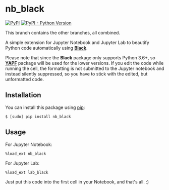 # nb_black

[![PyPI](https://img.shields.io/pypi/v/nb_black.svg)](https://pypi.org/project/nb-black/)
[![PyPI - Python Version](https://img.shields.io/pypi/pyversions/nb_black.svg)](https://pypi.org/project/nb-black/)

This branch contains the other branches, all combined.

A simple extension for Jupyter Notebook and Jupyter Lab to beautify Python code automatically using **[Black](https://github.com/psf/black)**.

Please note that since the **Black** package only supports Python 3.6+, so **[YAPF](https://github.com/google/yapf)** package will
be used for the lower versions. If you edit the code while running the cell, the formatting is
not submitted to the Jupyter notebook and instead silently suppressed, so you have to stick with
the edited, but unformatted code.

## Installation

You can install this package using [pip](http://www.pip-installer.org):

```
$ [sudo] pip install nb_black
```

## Usage

For Jupyter Notebook:

```
%load_ext nb_black
```

For Jupyter Lab:

```
%load_ext lab_black
```

Just put this code into the first cell in your Notebook, and that's all. :)
